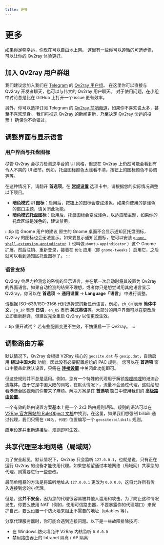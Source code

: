 ```yaml
---
title: 更多
---
```


# 更多

如果你足够幸运，你现在可以自由地上网。 这里有一些你可以遵循的可选步骤，可以让你的 Qv2ray 体验更好。

## 加入 Qv2ray 用户群组

我们建议您加入我们在 [Telegram](https://telegram.org/) 的 [Qv2ray 用户组](https://t.me/qv2ray)。 在这里你可以直接与 Qv2ray 开发者聊天，也可以与伟大的 Qv2ray 用户聊天。 对于使用问题，在小组中讨论总是比在 GitHub 上打开一个 issue 更有效率。

另外，你可以选择订阅 Telegram 的 [Qv2ray 前哨频道](https://t.me/qv2ray_outpost)，如果你不喜欢说太多，甚至不喜欢现身。 我们将推送 Qv2ray 的新闻更新，乃至决定 Qv2ray 命运的投票！ 确保你不会错过。

## 调整界面与显示语言

### 用户界面与托盘图标

尽管 Qv2ray 会尽力检测您平台的 UI 风格，但您在 Qv2ray 上仍然可能会看到有令人不爽的 UI 细节。例如，托盘图标颜色太浅看不清，按钮上的图标颜色不协调等等。

在这种情况下，请翻开 **首选项**。在 **[常规设置](qv2ray://open/preference/general)** 选项卡中，请根据您的实际情况调整以下项目。

- **暗色模式 UI 图标**：启用后，按钮上的图标会变成浅色，如果你使用的是浅色的窗口主题，请关闭此功能。
- **暗色模式托盘图标**：启用后，托盘图标会变成浅色，以适应暗主题，如果你的托盘区域是浅色的，建议禁用。

:::tip 给 Gnome 用户的建议
原生的 Gnome 桌面不会显示通知区托盘图标，Qv2ray 的图标也会无法显示。如果要显示通知区图标，您可以安装 [`gnome-shell-extension-appindicator`](https://github.com/ubuntu/gnome-shell-extension-appindicator)（ 也叫做`ubuntu-appindicator` ）这个 Gnome 扩展，然后注销、重新登录，接着在 `优化` 应用（即 `gnome-tweaks` ）启用它，之后就可以看到通知区托盘图标了。
:::

### 语言支持

Qv2ray 会尽力检测您的系统的显示语言，并在第一次启动时将其设置为 Qv2ray 的界面语言。如果自动检测的结果不理想，或者你只是想尝试用其他语言显示 Qv2ray，你可以在 **首选项** -> **通用设置** -> **Language「语言」** 中进行调整。

请根据 ISO-639/ISO-3166 代码选择您的新显示语言。例如，`zh_CN` 表示 **简体中文**，`ja_JP` 表示 **日语**，`en_US` 表示 **美式英语**等。大部分的用户界面可以在更改后立即重新翻译，但建议完全重启 Qv2ray 以使更改生效。

:::tip 重开试试？
若有些配置变更不生效，不妨重启一下 Qv2ray。
:::

## 调整路由方案

默认情况下，Qv2ray 会根据 V2Ray 核心的 `geosite.dat` 与 `geoip.dat`，自动启用 **绕过中国大陆** 功能，因此没有必要配置尴尬的 PAC 规则。 您可以在 **首选项** 窗口中覆盖此默认设置，只需在 **[连接设置](qv2ray://open/preference/connection)** 中关闭此功能即可。

但这些规则并不总是适用。例如，您有一个特殊的代理用于解锁[哔哩哔哩](https://bilibili.com)的港澳台流媒体。由于它是中国大陆的网站，在默认情况下，流量不会通过代理，这就给想看港澳台区视频的你带来了麻烦。解决方案是在 **首选项** 窗口中使用我们的 **[高级路由设置](qv2ray://open/preference/route)**。

一个有效的路由设置方案基本上是一个 2x3 路由规则矩阵。规则的语法可以在 [V2Ray 官方网站的 RuleObject 文档](https://www.v2fly.org/config/routing.html#routingobject)中找到。在这里，如果我们想强制 bilibili 通过代理，我们只需在 `(域名, 代理)` 位置编写一个 `geosite:bilibili` 规则。

应用设定并重新连接后，规则即可生效。

## 共享代理至本地网络（局域网）

为了安全起见，默认情况下，Qv2ray 只会监听 `127.0.0.1`，也就是说，只有正在运行 Qv2ray 的设备才能使用代理。如果您希望通过本地网络（局域网）共享您的代理，则需要进行一些更改。

最简单粗暴的方法是将监听地址从 `127.0.0.1` 更改为 `0.0.0.0`，这将允许所有传入连接到您的小代理。

但是，这**并不安全**，因为您的代理很容易被其他人滥用和攻击。为了防止这种情况发生，你要么使用 NAT（例如，使用可信路由器，不要暴露你的代理端口）来保护自己，要么设置一个防火墙来阻止不需要的地址（iptables 等）。

分享代理服务器时，你可能会遇到连接问题。以下是一些故障排除技巧:

- 在 Windows 防火墙允许 V2Ray 内核监听 `0.0.0.0`
- 禁用路由器上的 Intranet 隔离 / AP 隔离
